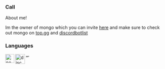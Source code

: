 ### Call

About me!

Im the owner of mongo which you can invite [here](https://dsc.gg/mongo) and make sure to check out mongo on [top.gg](https://top.gg/bot/852002206772756500) and [discordbotlist](https://discordbotlist.com/bots/mongo)


### Languages
<img align="left" alt="node.js" width="28px" src="https://cdn.discordapp.com/emojis/766359910589792266.png" />
<img align="left" alt="discord.js" width="31px" src="https://cdn.discordapp.com/emojis/851461487498493952.png" />
<img align=""left" alt="mongofb" width="10px" src="https://images-ext-2.discordapp.net/external/7gMZmZyAavPZ29Aq8Fnw1YhO2aFt6-6XJ1CCX-yDwLM/https/cdn.discordapp.com/emojis/773715536772988968.png" />
